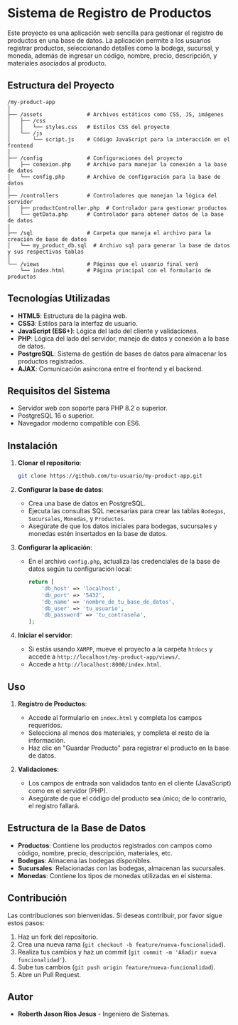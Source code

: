 
# Sistema de Registro de Productos

Este proyecto es una aplicación web sencilla para gestionar el registro de productos en una base de datos. La aplicación permite a los usuarios registrar productos, seleccionando detalles como la bodega, sucursal, y moneda, además de ingresar un código, nombre, precio, descripción, y materiales asociados al producto.

## Estructura del Proyecto

```
/my-product-app
│
├── /assets              # Archivos estáticos como CSS, JS, imágenes
│   ├── /css
│   │   └── styles.css   # Estilos CSS del proyecto
│   └── /js
│       └── script.js    # Código JavaScript para la interacción en el frontend
│
├── /config              # Configuraciones del proyecto
│   ├── conexion.php     # Archivo para manejar la conexión a la base de datos
│   └── config.php       # Archivo de configuración para la base de datos
│
├── /controllers         # Controladores que manejan la lógica del servidor
│   ├── productController.php  # Controlador para gestionar productos
│   └── getData.php      # Controlador para obtener datos de la base de datos
│
├── /sql                 # Carpeta que maneja el archivo para la creación de base de datos
│   └── my_product_db.sql  # Archivo sql para generar la base de datos y sus respectivas tablas
│
└── /views               # Páginas que el usuario final verá
    └── index.html       # Página principal con el formulario de productos
```

## Tecnologías Utilizadas

- **HTML5**: Estructura de la página web.
- **CSS3**: Estilos para la interfaz de usuario.
- **JavaScript (ES6+)**: Lógica del lado del cliente y validaciones.
- **PHP**: Lógica del lado del servidor, manejo de datos y conexión a la base de datos.
- **PostgreSQL**: Sistema de gestión de bases de datos para almacenar los productos registrados.
- **AJAX**: Comunicación asíncrona entre el frontend y el backend.

## Requisitos del Sistema

- Servidor web con soporte para PHP 8.2 o superior.
- PostgreSQL 16 o superior.
- Navegador moderno compatible con ES6.

## Instalación

1. **Clonar el repositorio**:
   ```bash
   git clone https://github.com/tu-usuario/my-product-app.git
   ```

2. **Configurar la base de datos**:
    - Crea una base de datos en PostgreSQL.
    - Ejecuta las consultas SQL necesarias para crear las tablas `Bodegas`, `Sucursales`, `Monedas`, y `Productos`.
    - Asegúrate de que los datos iniciales para bodegas, sucursales y monedas estén insertados en la base de datos.

3. **Configurar la aplicación**:
    - En el archivo `config.php`, actualiza las credenciales de la base de datos según tu configuración local:
      ```php
      return [
          'db_host' => 'localhost',
          'db_port' => '5432',
          'db_name' => 'nombre_de_tu_base_de_datos',
          'db_user' => 'tu_usuario',
          'db_password' => 'tu_contraseña',
      ];
      ```

4. **Iniciar el servidor**:
    - Si estás usando `XAMPP`, mueve el proyecto a la carpeta `htdocs` y accede a `http://localhost/my-product-app/views/`.
    - Accede a `http://localhost:8000/index.html`.

## Uso

1. **Registro de Productos**:
    - Accede al formulario en `index.html` y completa los campos requeridos.
    - Selecciona al menos dos materiales, y completa el resto de la información.
    - Haz clic en "Guardar Producto" para registrar el producto en la base de datos.

2. **Validaciones**:
    - Los campos de entrada son validados tanto en el cliente (JavaScript) como en el servidor (PHP).
    - Asegúrate de que el código del producto sea único; de lo contrario, el registro fallará.

## Estructura de la Base de Datos

- **Productos**: Contiene los productos registrados con campos como código, nombre, precio, descripción, materiales, etc.
- **Bodegas**: Almacena las bodegas disponibles.
- **Sucursales**: Relacionadas con las bodegas, almacenan las sucursales.
- **Monedas**: Contiene los tipos de monedas utilizadas en el sistema.

## Contribución

Las contribuciones son bienvenidas. Si deseas contribuir, por favor sigue estos pasos:

1. Haz un fork del repositorio.
2. Crea una nueva rama (`git checkout -b feature/nueva-funcionalidad`).
3. Realiza tus cambios y haz un commit (`git commit -m 'Añadir nueva funcionalidad'`).
4. Sube tus cambios (`git push origin feature/nueva-funcionalidad`).
5. Abre un Pull Request.

## Autor

- **Roberth Jason Rios Jesus** - Ingeniero de Sistemas.
